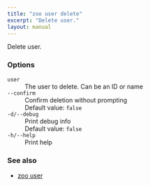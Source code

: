 ```yaml
---
title: "zoo user delete"
excerpt: "Delete user."
layout: manual
---
```


Delete user.

### Options

<dl class="flags">
   <dt><code>user</code></dt>
   <dd>The user to delete. Can be an ID or name</dd>

   <dt><code>--confirm</code></dt>
   <dd>Confirm deletion without prompting<br/>Default value: <code>false</code></dd>

   <dt><code>-d/--debug</code></dt>
   <dd>Print debug info<br/>Default value: <code>false</code></dd>

   <dt><code>-h/--help</code></dt>
   <dd>Print help</dd>
</dl>


### See also

* [zoo user](./zoo_user)